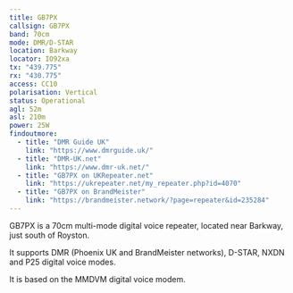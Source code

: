 ```yaml
---
title: GB7PX
callsign: GB7PX
band: 70cm
mode: DMR/D-STAR
location: Barkway
locator: IO92xa
tx: "439.775"
rx: "430.775"
access: CC10
polarisation: Vertical
status: Operational
agl: 52m
asl: 210m
power: 25W
findoutmore:
  - title: "DMR Guide UK"
    link: "https://www.dmrguide.uk/"
  - title: "DMR-UK.net"
    link: "https://www.dmr-uk.net/"
  - title: "GB7PX on UKRepeater.net"
    link: "https://ukrepeater.net/my_repeater.php?id=4070"
  - title: "GB7PX on BrandMeister"
    link: "https://brandmeister.network/?page=repeater&id=235284"
---
```

GB7PX is a 70cm multi-mode digital voice repeater, located near Barkway, just south of Royston.

It supports DMR (Phoenix UK and BrandMeister networks), D-STAR, NXDN and P25 digital voice modes.

It is based on the MMDVM digital voice modem.